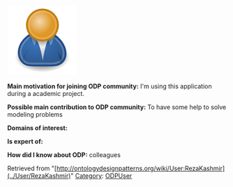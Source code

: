 [![Image:ODPUser.png](../images/a/a6/ODPUser.png)](../Image/ODPUser.png "Image:ODPUser.png")




  





__Main motivation for joining ODP community:__ I'm using this application during a academic project.


__Possible main contribution to ODP community:__ To have some help to solve modeling problems


__Domains of interest:__


  



__Is expert of:__


  

__How did I know about ODP:__ colleagues






Retrieved from "[http://ontologydesignpatterns.org/wiki/User:RezaKashmir](../User/RezaKashmir)"
 [Category](http://ontologydesignpatterns.org/wiki/Special:Categories "Special:Categories"): [ODPUser](../Category/ODPUser "Category:ODPUser")
